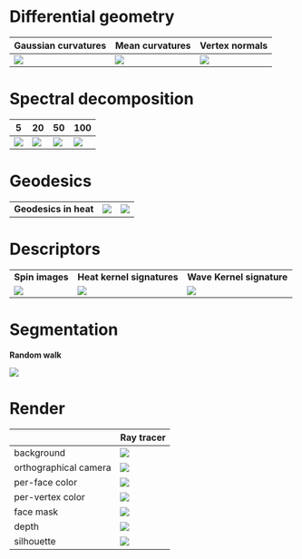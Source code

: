 # Differential geometry

| **Gaussian curvatures**                                                                      | **Mean curvatures**                                                                      | **Vertex normals**                                                                      |
| -------------------------------------------------------------------------------------------- | ---------------------------------------------------------------------------------------- | --------------------------------------------------------------------------------------- |
| ![](https://raw.githubusercontent.com/unclejimbo/Euclid/dev/gallery/gaussian_curvatures.png) | ![](https://raw.githubusercontent.com/unclejimbo/Euclid/dev/gallery/mean_curvatures.png) | ![](https://raw.githubusercontent.com/unclejimbo/Euclid/dev/gallery/vertex_normals.png) |

# Spectral decomposition

| 5                                                                                   | 20                                                                                   | 50                                                                                   | 100                                                                                   |
| ----------------------------------------------------------------------------------- | ------------------------------------------------------------------------------------ | ------------------------------------------------------------------------------------ | ------------------------------------------------------------------------------------- |
| ![](https://raw.githubusercontent.com/unclejimbo/Euclid/dev/gallery/spectral_5.png) | ![](https://raw.githubusercontent.com/unclejimbo/Euclid/dev/gallery/spectral_20.png) | ![](https://raw.githubusercontent.com/unclejimbo/Euclid/dev/gallery/spectral_50.png) | ![](https://raw.githubusercontent.com/unclejimbo/Euclid/dev/gallery/spectral_100.png) |

# Geodesics

|                       |                                                                                           |                                                                                           |
| --------------------- | ----------------------------------------------------------------------------------------- | ----------------------------------------------------------------------------------------- |
| **Geodesics in heat** | ![](https://raw.githubusercontent.com/unclejimbo/Euclid/dev/gallery/geodesics_heat_1.png) | ![](https://raw.githubusercontent.com/unclejimbo/Euclid/dev/gallery/geodesics_heat_2.png) |

# Descriptors

|                                                                                      |                                                                                                 |                                                                                                 |
| ------------------------------------------------------------------------------------ | ----------------------------------------------------------------------------------------------- | ----------------------------------------------------------------------------------------------- |
| **Spin images**                                                                      | **Heat kernel signatures**                                                                      | **Wave Kernel signature**                                                                       |
| ![](https://raw.githubusercontent.com/unclejimbo/Euclid/dev/gallery/spin_images.png) | ![](https://raw.githubusercontent.com/unclejimbo/Euclid/dev/gallery/heat_kernel_signatures.png) | ![](https://raw.githubusercontent.com/unclejimbo/Euclid/dev/gallery/wave_kernel_signatures.png) |


# Segmentation

**Random walk**

![](https://raw.githubusercontent.com/unclejimbo/Euclid/dev/gallery/random_walk_segmentation.png)

# Render

|                       | **Ray tracer**                                                                                  |
| --------------------- | ----------------------------------------------------------------------------------------------- |
| background            | ![](https://raw.githubusercontent.com/unclejimbo/Euclid/dev/gallery/raytracer_background.png)   |
| orthographical camera | ![](https://raw.githubusercontent.com/unclejimbo/Euclid/dev/gallery/raytracer_ortho_cam.png)    |
| per-face color        | ![](https://raw.githubusercontent.com/unclejimbo/Euclid/dev/gallery/raytracer_face_color.png)   |
| per-vertex color      | ![](https://raw.githubusercontent.com/unclejimbo/Euclid/dev/gallery/raytracer_vertex_color.png) |
| face mask             | ![](https://raw.githubusercontent.com/unclejimbo/Euclid/dev/gallery/raytracer_face_mask.png)    |
| depth                 | ![](https://raw.githubusercontent.com/unclejimbo/Euclid/dev/gallery/raytracer_depth.png)        |
| silhouette            | ![](https://raw.githubusercontent.com/unclejimbo/Euclid/dev/gallery/raytracer_silhouette.png)   |
